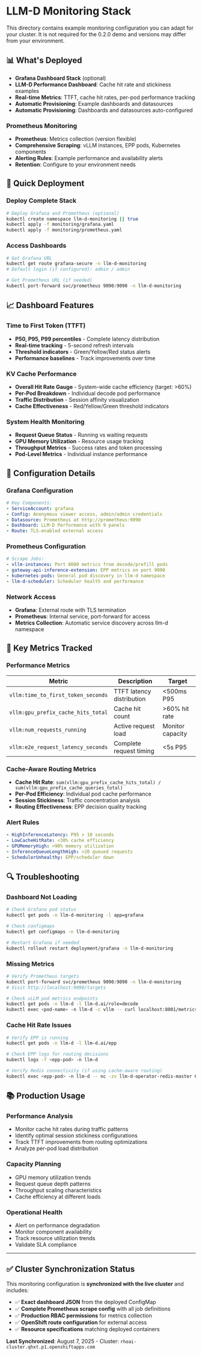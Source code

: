 # LLM-D Monitoring Stack

This directory contains example monitoring configuration you can adapt for your cluster. It is not required for the 0.2.0 demo and versions may differ from your environment.

## 📊 **What's Deployed**
- **Grafana Dashboard Stack** (optional)
- **LLM-D Performance Dashboard**: Cache hit rate and stickiness examples
- **Real-time Metrics**: TTFT, cache hit rates, per-pod performance tracking
- **Automatic Provisioning**: Example dashboards and datasources
- **Automatic Provisioning**: Dashboards and datasources auto-configured

### **Prometheus Monitoring**
- **Prometheus**: Metrics collection (version flexible)
- **Comprehensive Scraping**: vLLM instances, EPP pods, Kubernetes components
- **Alerting Rules**: Example performance and availability alerts
- **Retention**: Configure to your environment needs

## 🚀 **Quick Deployment**

### **Deploy Complete Stack**
```bash
# Deploy Grafana and Prometheus (optional)
kubectl create namespace llm-d-monitoring || true
kubectl apply -f monitoring/grafana.yaml
kubectl apply -f monitoring/prometheus.yaml
```

### **Access Dashboards**
```bash
# Get Grafana URL
kubectl get route grafana-secure -n llm-d-monitoring
# Default login (if configured): admin / admin

# Get Prometheus URL (if needed)
kubectl port-forward svc/prometheus 9090:9090 -n llm-d-monitoring
```

## 📈 **Dashboard Features**

### **Time to First Token (TTFT)**
- **P50, P95, P99 percentiles** - Complete latency distribution
- **Real-time tracking** - 5-second refresh intervals  
- **Threshold indicators** - Green/Yellow/Red status alerts
- **Performance baselines** - Track improvements over time

### **KV Cache Performance**
- **Overall Hit Rate Gauge** - System-wide cache efficiency (target: >60%)
- **Per-Pod Breakdown** - Individual decode pod performance
- **Traffic Distribution** - Session affinity visualization
- **Cache Effectiveness** - Red/Yellow/Green threshold indicators

### **System Health Monitoring**
- **Request Queue Status** - Running vs waiting requests
- **GPU Memory Utilization** - Resource usage tracking  
- **Throughput Metrics** - Success rates and token processing
- **Pod-Level Metrics** - Individual instance performance

## 🔧 **Configuration Details**

### **Grafana Configuration**
```yaml
# Key Components:
- ServiceAccount: grafana
- Config: Anonymous viewer access, admin/admin credentials
- Datasource: Prometheus at http://prometheus:9090
- Dashboard: LLM-D Performance with 9 panels
- Route: TLS-enabled external access
```

### **Prometheus Configuration**  
```yaml
# Scrape Jobs:
- vllm-instances: Port 8000 metrics from decode/prefill pods
- gateway-api-inference-extension: EPP metrics on port 9090
- kubernetes-pods: General pod discovery in llm-d namespace
- llm-d-scheduler: Scheduler health and performance
```

### **Network Access**
- **Grafana**: External route with TLS termination
- **Prometheus**: Internal service, port-forward for access
- **Metrics Collection**: Automatic service discovery across llm-d namespace

## 🎯 **Key Metrics Tracked**

### **Performance Metrics**
| Metric | Description | Target |
|--------|-------------|---------|
| `vllm:time_to_first_token_seconds` | TTFT latency distribution | <500ms P95 |
| `vllm:gpu_prefix_cache_hits_total` | Cache hit count | >60% hit rate |
| `vllm:num_requests_running` | Active request load | Monitor capacity |
| `vllm:e2e_request_latency_seconds` | Complete request timing | <5s P95 |

### **Cache-Aware Routing Metrics**
- **Cache Hit Rate**: `sum(vllm:gpu_prefix_cache_hits_total) / sum(vllm:gpu_prefix_cache_queries_total)`
- **Per-Pod Efficiency**: Individual pod cache performance
- **Session Stickiness**: Traffic concentration analysis
- **Routing Effectiveness**: EPP decision quality tracking

### **Alert Rules**
```yaml
- HighInferenceLatency: P95 > 10 seconds
- LowCacheHitRate: <30% cache efficiency  
- GPUMemoryHigh: >90% memory utilization
- InferenceQueueLengthHigh: >20 queued requests
- SchedulerUnhealthy: EPP/scheduler down
```

## 🔍 **Troubleshooting**

### **Dashboard Not Loading**
```bash
# Check Grafana pod status
kubectl get pods -n llm-d-monitoring -l app=grafana

# Check configmaps
kubectl get configmaps -n llm-d-monitoring

# Restart Grafana if needed
kubectl rollout restart deployment/grafana -n llm-d-monitoring
```

### **Missing Metrics**
```bash
# Verify Prometheus targets
kubectl port-forward svc/prometheus 9090:9090 -n llm-d-monitoring
# Visit http://localhost:9090/targets

# Check vLLM pod metrics endpoints
kubectl get pods -n llm-d -l llm-d.ai/role=decode
kubectl exec <pod-name> -n llm-d -c vllm -- curl localhost:8001/metrics
```

### **Cache Hit Rate Issues**
```bash
# Verify EPP is running
kubectl get pods -n llm-d -l llm-d.ai/epp

# Check EPP logs for routing decisions
kubectl logs -f <epp-pod> -n llm-d

# Verify Redis connectivity (if using cache-aware routing)
kubectl exec <epp-pod> -n llm-d -- nc -zv llm-d-operator-redis-master 6379
```

## 📚 **Production Usage**

### **Performance Analysis**
- Monitor cache hit rates during traffic patterns
- Identify optimal session stickiness configurations  
- Track TTFT improvements from routing optimizations
- Analyze per-pod load distribution

### **Capacity Planning**
- GPU memory utilization trends
- Request queue depth patterns
- Throughput scaling characteristics
- Cache efficiency at different loads

### **Operational Health**
- Alert on performance degradation
- Monitor component availability  
- Track resource utilization trends
- Validate SLA compliance

---

## ✅ **Cluster Synchronization Status**

This monitoring configuration is **synchronized with the live cluster** and includes:

- ✅ **Exact dashboard JSON** from the deployed ConfigMap
- ✅ **Complete Prometheus scrape config** with all job definitions
- ✅ **Production RBAC permissions** for metrics collection
- ✅ **OpenShift route configuration** for external access
- ✅ **Resource specifications** matching deployed containers

**Last Synchronized**: August 7, 2025 - Cluster: `rhoai-cluster.qhxt.p1.openshiftapps.com`
